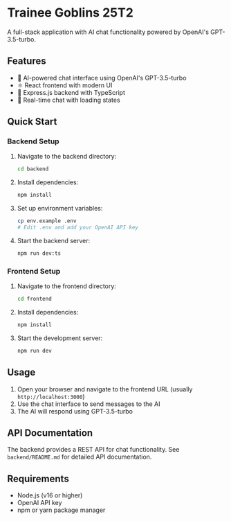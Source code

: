 # Trainee Goblins 25T2

A full-stack application with AI chat functionality powered by OpenAI's GPT-3.5-turbo.

## Features

- 🤖 AI-powered chat interface using OpenAI's GPT-3.5-turbo
- ⚛️ React frontend with modern UI
- 🚀 Express.js backend with TypeScript
- 💬 Real-time chat with loading states

## Quick Start

### Backend Setup

1. Navigate to the backend directory:

   ```bash
   cd backend
   ```

2. Install dependencies:

   ```bash
   npm install
   ```

3. Set up environment variables:

   ```bash
   cp env.example .env
   # Edit .env and add your OpenAI API key
   ```

4. Start the backend server:
   ```bash
   npm run dev:ts
   ```

### Frontend Setup

1. Navigate to the frontend directory:

   ```bash
   cd frontend
   ```

2. Install dependencies:

   ```bash
   npm install
   ```

3. Start the development server:
   ```bash
   npm run dev
   ```

## Usage

1. Open your browser and navigate to the frontend URL (usually `http://localhost:3000`)
2. Use the chat interface to send messages to the AI
3. The AI will respond using GPT-3.5-turbo

## API Documentation

The backend provides a REST API for chat functionality. See `backend/README.md` for detailed API documentation.

## Requirements

- Node.js (v16 or higher)
- OpenAI API key
- npm or yarn package manager
